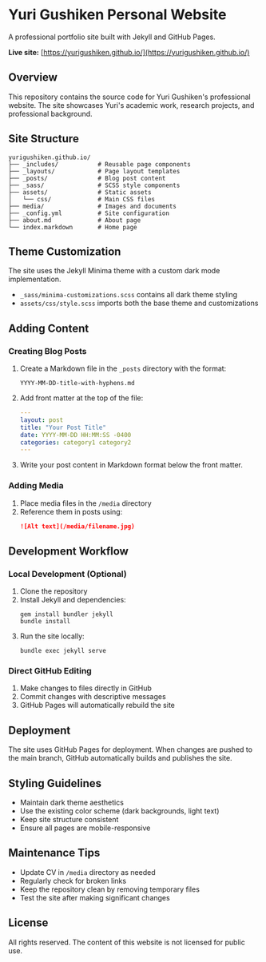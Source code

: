 # Yuri Gushiken Personal Website

A professional portfolio site built with Jekyll and GitHub Pages.

**Live site:** [https://yurigushiken.github.io/](https://yurigushiken.github.io/)

## Overview

This repository contains the source code for Yuri Gushiken's professional website. The site showcases Yuri's academic work, research projects, and professional background.

## Site Structure

```
yurigushiken.github.io/
├── _includes/           # Reusable page components
├── _layouts/            # Page layout templates
├── _posts/              # Blog post content
├── _sass/               # SCSS style components
├── assets/              # Static assets
│   └── css/             # Main CSS files
├── media/               # Images and documents
├── _config.yml          # Site configuration
├── about.md             # About page
└── index.markdown       # Home page
```

## Theme Customization

The site uses the Jekyll Minima theme with a custom dark mode implementation.

- `_sass/minima-customizations.scss` contains all dark theme styling
- `assets/css/style.scss` imports both the base theme and customizations

## Adding Content

### Creating Blog Posts

1. Create a Markdown file in the `_posts` directory with the format:
   ```
   YYYY-MM-DD-title-with-hyphens.md
   ```

2. Add front matter at the top of the file:
   ```yaml
   ---
   layout: post
   title: "Your Post Title"
   date: YYYY-MM-DD HH:MM:SS -0400
   categories: category1 category2
   ---
   ```

3. Write your post content in Markdown format below the front matter.

### Adding Media

1. Place media files in the `/media` directory
2. Reference them in posts using:
   ```markdown
   ![Alt text](/media/filename.jpg)
   ```

## Development Workflow

### Local Development (Optional)

1. Clone the repository
2. Install Jekyll and dependencies:
   ```
   gem install bundler jekyll
   bundle install
   ```
3. Run the site locally:
   ```
   bundle exec jekyll serve
   ```

### Direct GitHub Editing

1. Make changes to files directly in GitHub
2. Commit changes with descriptive messages
3. GitHub Pages will automatically rebuild the site

## Deployment

The site uses GitHub Pages for deployment. When changes are pushed to the main branch, GitHub automatically builds and publishes the site.

## Styling Guidelines

- Maintain dark theme aesthetics
- Use the existing color scheme (dark backgrounds, light text)
- Keep site structure consistent
- Ensure all pages are mobile-responsive

## Maintenance Tips

- Update CV in `/media` directory as needed
- Regularly check for broken links
- Keep the repository clean by removing temporary files
- Test the site after making significant changes

## License

All rights reserved. The content of this website is not licensed for public use.
